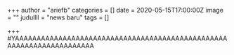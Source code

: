 +++
author = "ariefb"
categories = []
date = 2020-05-15T17:00:00Z
image = ""
judullll = "news baru"
tags = []

+++
#YAAAAAAAAAAAAAAAAAAAAAAAAAAAAAAAAAAAAAAAAAAAAAAAAAAAAAAAAAAAAAAAAAAAAA
